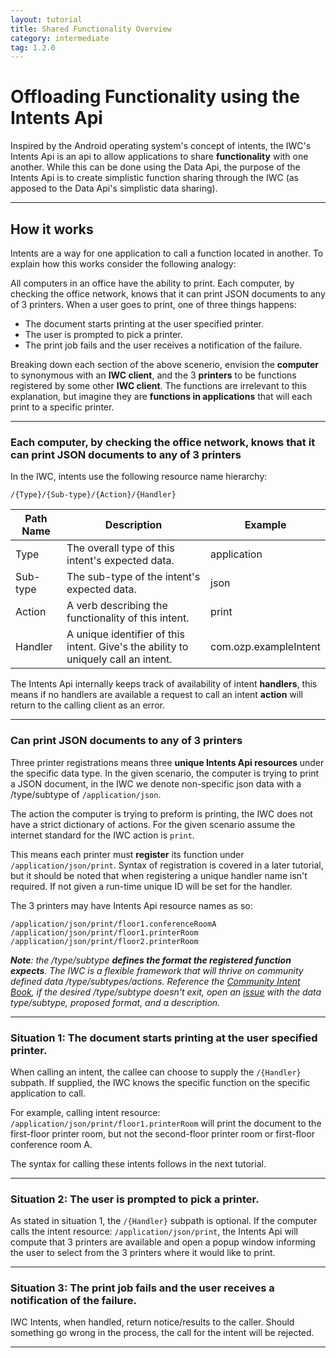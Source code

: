 ```yaml
---
layout: tutorial
title: Shared Functionality Overview
category: intermediate
tag: 1.2.0
---
```


# Offloading Functionality using the Intents Api
Inspired by the Android operating system's concept of intents, the IWC's Intents Api is an api to allow applications
to share **functionality** with one another. While this can be done using the Data Api, the purpose of the Intents
Api is to create simplistic function sharing through the IWC (as apposed to the Data Api's simplistic data sharing).

***

## How it works
Intents are a way for one application to call a function located in another. To explain how this works consider the
following analogy:

All computers in an office have the ability to print. Each computer, by checking the office network, knows that it
can print JSON documents to any of 3 printers. When a user goes to print, one of three things happens:

  * The document starts printing at the user specified printer.
  * The user is prompted to pick a printer.
  * The print job fails and the user receives a notification of the failure.

Breaking down each section of the above scenerio, envision the **computer** to synonymous with an **IWC client**, and
the 3 **printers** to be functions registered by some other **IWC client**. The functions are irrelevant to this
explanation, but imagine they are **functions in applications** that will each print to a specific printer.
***

### Each computer, by checking the office network, knows that it can print JSON documents to any of 3 printers
In the IWC, intents use the following resource name hierarchy:

```
/{Type}/{Sub-type}/{Action}/{Handler}
```

| Path Name | Description                                                                        | Example               |
|-----------|------------------------------------------------------------------------------------|-----------------------|
| Type      | The overall type of this intent's expected data.                                   | application           |
| Sub-type  | The sub-type of the intent's expected data.                                        | json                  |
| Action    | A verb describing the functionality of this intent.                                | print                 |
| Handler   | A unique identifier of this intent. Give's the ability to uniquely call an intent. | com.ozp.exampleIntent |

The Intents Api internally keeps track of availability of intent **handlers**, this means if no handlers are available
a request to call an intent **action** will return to the calling client as an error.

***

### Can print JSON documents to any of 3 printers
Three printer registrations means three **unique Intents Api resources** under the specific data type. In the given
scenario, the computer is trying to print a JSON document, in the IWC we denote non-specific json data with a /type/subtype of
`/application/json`.

The action the computer is trying to preform is printing, the IWC does not have a strict dictionary of actions.
For the given scenario assume the internet standard for the IWC action is `print`.

This means each printer must **register** its function under `/application/json/print`. Syntax of registration
is covered in a later tutorial, but it should be noted that when registering a unique handler name isn't required. If
not given a run-time unique ID will be set for the handler.

The 3 printers may have Intents Api resource names as so:

```
/application/json/print/floor1.conferenceRoomA
/application/json/print/floor1.printerRoom
/application/json/print/floor2.printerRoom
```

_**Note**: the /type/subtype **defines the format the registered function expects**. The IWC
is a flexible framework that will thrive on community defined data /type/subtypes/actions. Reference the [Community Intent Book](https://github.com/ozone-development/ozp-iwc/wiki/Community-Intent-Book),
if the desired /type/subtype doesn't exit, open an [issue](http://www.github.com/ozone-development/ozp-iwc/issues)
with the data type/subtype, proposed format, and a description._

***

### Situation 1: The document starts printing at the user specified printer.
When calling an intent, the callee can choose to supply the `/{Handler}` subpath. If supplied, the IWC knows the
specific function on the specific application to call.

For example, calling intent resource: `/application/json/print/floor1.printerRoom` will print the document to the
first-floor printer room, but not the second-floor printer room or first-floor conference room A.

The syntax for calling these intents follows in the next tutorial.

***

### Situation 2: The user is prompted to pick a printer.
As stated in situation 1, the `/{Handler}` subpath is optional. If the computer calls the intent resource:
`/application/json/print`, the Intents Api will compute that 3 printers are available and open a popup window informing
the user to select from the 3 printers where it would like to print.

***

### Situation 3: The print job fails and the user receives a notification of the failure.
IWC Intents, when handled, return notice/results to the caller. Should something go wrong in the process, the call
for the intent will be rejected.

***
